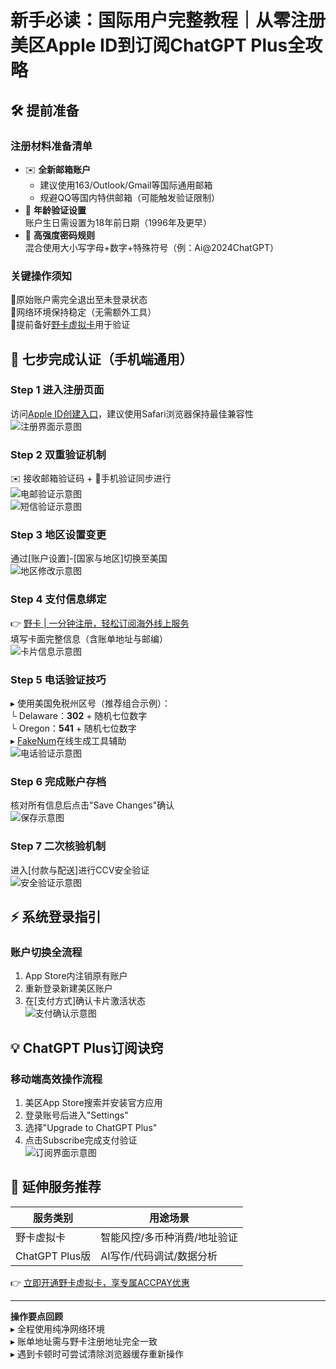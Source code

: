 # 新手必读：国际用户完整教程｜从零注册美区Apple ID到订阅ChatGPT Plus全攻略

## 🛠️ 提前准备
### 注册材料准备清单
- ✉️ **全新邮箱账户**  
  - 建议使用163/Outlook/Gmail等国际通用邮箱
  - 规避QQ等国内特供邮箱（可能触发验证限制）
- 🔞 **年龄验证设置**  
  账户生日需设置为18年前日期（1996年及更早）
- 🔐 **高强度密码规则**  
  混合使用大小写字母+数字+特殊符号（例：Ai@2024ChatGPT）

### 关键操作须知
📌原始账户需完全退出至未登录状态  
📌网络环境保持稳定（无需额外工具）  
📌提前备好[野卡虚拟卡](#野卡虚拟卡使用指南)用于验证

## 📝 七步完成认证（手机端通用）
### Step 1 进入注册页面
访问[Apple ID创建入口](https://appleid.apple.com/account)，建议使用Safari浏览器保持最佳兼容性  
![注册界面示意图](https://bbtdd.com/wp-content/uploads/img/10443758.webp)

### Step 2 双重验证机制
✉️ 接收邮箱验证码 + 📱手机验证同步进行  
![电邮验证示意图](https://bbtdd.com/wp-content/uploads/img/61429160702039.webp)  
![短信验证示意图](https://bbtdd.com/wp-content/uploads/img/916310725383008.webp)

### Step 3 地区设置变更
通过[账户设置]-[国家与地区]切换至美国  
![地区修改示意图](https://bbtdd.com/wp-content/uploads/img/116054683755084.webp)

### Step 4 支付信息绑定
👉 [野卡 | 一分钟注册，轻松订阅海外线上服务](https://bbtdd.com/yeka)  
填写卡面完整信息（含账单地址与邮编）  
![卡片信息示意图](https://bbtdd.com/wp-content/uploads/img/213264541383456.webp)

### Step 5 电话验证技巧
▸ 使用美国免税州区号（推荐组合示例）：  
   └ Delaware：**302** + 随机七位数字  
   └ Oregon：**541** + 随机七位数字  
▸ [FakeNum](https://www.generatormix.com/random-phone-numbers)在线生成工具辅助  
![电话验证示意图](https://bbtdd.com/wp-content/uploads/img/856826332859.webp)

### Step 6 完成账户存档
核对所有信息后点击"Save Changes"确认  
![保存示意图](https://bbtdd.com/wp-content/uploads/img/553454722143764.webp)

### Step 7 二次核验机制
进入[付款与配送]进行CCV安全验证  
![安全验证示意图](https://bbtdd.com/wp-content/uploads/img/886707902415354.webp)

## ⚡ 系统登录指引
### 账户切换全流程
1. App Store内注销原有账户  
2. 重新登录新建美区账户  
3. 在[支付方式]确认卡片激活状态  
![支付确认示意图](https://bbtdd.com/wp-content/uploads/img/616182583717.webp)

## 💡 ChatGPT Plus订阅诀窍
### 移动端高效操作流程
1. 美区App Store搜索并安装官方应用
2. 登录账号后进入"Settings"
3. 选择"Upgrade to ChatGPT Plus"
4. 点击Subscribe完成支付验证  
![订阅界面示意图](https://bbtdd.com/wp-content/uploads/img/58265249711.webp)

## 🌟 延伸服务推荐
| 服务类别       | 用途场景                   |
|----------------|--------------------------|
| 野卡虚拟卡  | 智能风控/多币种消费/地址验证 |
| ChatGPT Plus版  | AI写作/代码调试/数据分析    |

👉 [立即开通野卡虚拟卡，享专属ACCPAY优惠](https://bbtdd.com/yeka)

---

**操作要点回顾**  
▸ 全程使用纯净网络环境  
▸ 账单地址需与野卡注册地址完全一致  
▸ 遇到卡顿时可尝试清除浏览器缓存重新操作